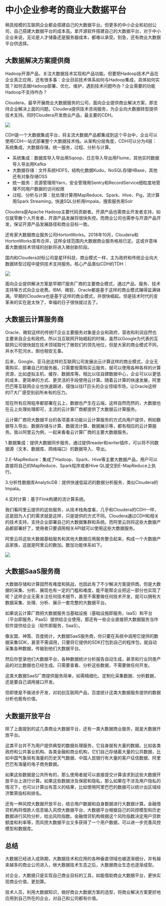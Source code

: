 # 中小企业参考的商业大数据平台

稍具规模的互联网企业都会搭建自己的大数据平台。但更多的中小企业和初创公司，自己搭建大数据平台的成本高。拿开源软件搭建自己的大数据平台，对于中小企业来说，无论是人才储备还是服务器成本，都难以承受。别急，还有商业大数据平台供选择。

## 大数据解决方案提供商

Hadoop开源产品，关注大数据技术实现和产品功能。但要把Hadoop技术产品在企业真正应用，还有很多事：企业目前技术体系如何与Hadoop集成，具体如何实现？如何去做Hadoop部署、优化、维护，遇到技术问题咋办？企业需要的功能Hadoop不支持咋办？

Cloudera，最早开展商业大数据服务的公司，面向企业提供商业解决方案，即支持企业解决上面的问题。Cloudera提供技术咨询服务，为企业向大数据转型提供技术支持。同时Cloudera开发商业产品，最主要的CDH。

![](https://my-img.javaedge.com.cn/javaedge-blog/2024/11/2b201aaaddd6fc925ef0c3f204c3b999.png)

CDH是一个大数据集成平台，将主流大数据产品都集成到这个平台中，企业可以使用CDH一站式部署整个大数据技术栈。从架构分层角度，CDH可以分为4层：系统集成，大数据存储，统一服务，过程、分析与计算。

- 系统集成：数据库导入导出用Sqoop，日志导入导出用Flume，其他实时数据导入导出用Kafka
- 大数据存储：文件系统HDFS，结构化数据Kudu，NoSQL存储HBase，其他还有对象存储OSS
- 统一服务：资源管理用Yarn，安全管理用Sentry和RecordService细粒度地管理不同用户数据的访问权限
- 过程、分析与计算：批处理计算用MapReduce、Spark、Hive、Pig，流计算用Spark Streaming，快速SQL分析用Impala，搜索服务用Solr

Cloudera是Apache Hadoop主要代码贡献者。开源产品也需商业开发者支持，如仅就零散个人开发者，开源产品发展将很快失控。而商业公司也需参与开源产品开发，保证开源产品发展路径和商业目标一致。

还有家大数据商业服务公司HortonWorks。2018年10月，Cloudera和HortonWorks宣布合并，这样全球范围内大数据商业服务格局已定。这或许意味着大数据技术领域的创新将进入微创新阶段。

国内和Cloudera对标公司是星环科技，商业模式一样，主为政府和传统企业向大数据转型过程中提供技术支持服务。核心产品类似CDH的TDH：

![](https://my-img.javaedge.com.cn/javaedge-blog/2024/11/c97d9d8286778893f6b80c27c334cf40.png)

面向企业提供解决方案是早期IT服务厂商的主要商业模式，通过产品、服务、技术支持等方式向企业收费。IBM、微软、Oracle都是基于这样的商业模式赚得盆满钵满。早期的Cloudera也是基于这样的商业模式，并很快崛起。但是技术时代的变革来的实在是太快了，幸福的日子很快就过去了。

## 大数据云计算服务商

Oracle、微软这样的传统IT企业主要服务对象是企业和政府，营收和利润自然也主要来自企业和政府。所以当互联网开始崛起的时候，虽然以Google为代表的互联网公司很快就在技术领域取代了微软们的领先地位，但是大家的商业模式不同，井水不犯河水，倒也相安无事。

后来，Google、亚马逊这样的互联网公司发展出云计算这样的商业模式，企业无需购买、部署自己的服务器，只需要按需购买云服务，就可以使用各种各样的计算资源，比如虚拟主机、缓存、数据库等。相比以往自建数据中心，企业可以以更低的成本、更简单的方式、更灵活的手段使用云计算。随着云计算的快速发展，阿里巴巴等互联网企业也快速跟进，侵蚀以往IT巨头的企业领域市场，让Oracle这样的IT大厂感受到前所未有的压力。

现在所有应用程序都部署在云上，数据也产生在云端，这样自然而然的，大数据也在云上处理处理即可，主流的云计算厂商都提供了大数据云计算服务。

云计算厂商将大数据平台的各项基本功能以云计算服务的方式向用户提供，例如数据导入导出、数据存储与计算、数据流计算、数据展示等，都有相应的云计算服务。我以阿里云为例，一起来看看云计算厂商的主要大数据服务。

1.数据集成：提供大数据同步服务，通过提供reader和writer插件，可以将不同数据源（文本、数据库、网络端口）的数据导入、导出。

2.E-MapReduce：集成了Hadoop、Spark、Hive等主要大数据产品，用户可以直接将自己的MapReduce、Spark程序或者Hive QL提交到E-MapReduce上执行。

3.分析性数据库AnalyticDB：提供快速低延迟的数据分析服务，类似Cloudera的Impala。

4.实时计算：基于Flink构建的流计算系统。

我们看阿里云提供的这些服务，从技术栈角度看，几乎和Cloudera的CDH一样，这是因为人们的需求就是这样，只是提供的方式不同。Cloudera通过CDH和相关的技术支持，支持企业部署自己的大数据集群和系统。而阿里云则将这些大数据产品都部署好了，使用者只要调用相关API就可以使用这些大数据服务。

阿里云将这些大数据基础服务和其他大数据应用服务整合起来，构成一个大数据产品家族，这就是阿里云的数加。数加功能体系如下。

![](https://my-img.javaedge.com.cn/javaedge-blog/2024/11/7dcaff12dbcfd21f5425f1df71916031.png)

## 大数据SaaS服务商

大数据存储和计算固然有难度和挑战，也因此有了不少解决方案提供商。但是大数据的采集、分析、展现也有一定的门槛和难度，能不能帮企业把这一部分也实现了呢？这样企业无需关注任何技术细节，甚至不需要做任何技术开发，就可以拥有大数据采集、处理、分析、展示一套完整的大数据平台。

如果说云计算厂商把大数据服务当基础设施（基础设施即服务，IaaS）和平台（平台即服务，PaaS）提供给企业使用，那还有一些企业直接把大数据服务当作软件提供给企业（软件即服务，SaaS）。

像友盟、神策、百度统计，大数据SaaS服务商，你只要在系统中调用它提供的数据采集SDK，甚至不需调用，只要将它提供的SDK打包到自己的程序包，就自动采集各种数据，传输到他们大数据平台。

然后你登录他们大数据平台，各种数据统计分析报告自动生成，甚至和行业同类产品的对比数据也已经生成。只需要查看、分析这些数据，不需要做任何开发。

这类大数据SaaS厂商提供服务简单，如需精细化、定制化采集数据、分析数据，还是要自己调用接口开发。

但即使是不做进步开发，对初创互联网产品，百度统计这类大数据服务提供的数据分析也极有价值。

## 大数据开放平台

除了上面提到的这几类商业大数据平台，还有一类大数据商业服务，就是大数据开放平台。

这类平台并不为用户提供典型的数据处理服务，它自身就有大量的数据。比如各类政府和公共事业机构、各类金融和商业机构，它们自己存储着大量的公共数据，比如中国气象局有海量的历史天气数据、中国人民银行有大量的客户征信数据、阿里巴巴有海量的电子商务数据。

如果这些数据是公共所有的，那么使用者就可以直接提交计算请求到这些大数据开放平台上进行计算。如果这些数据涉及保密和隐私，那么如果在不涉及用户隐私的情况下，也可以计算出有意义的结果，比如使用阿里巴巴的数据可以统计出区域经济繁荣指标和排名。

还有一种风控大数据开放平台，结合用户数据和自身数据进行大数据计算。金融借贷机构将借款人信息输入风控大数据平台，大数据平台根据自己的风控模型和历史数据进行风险分析，给出风险指数。金融借贷机构根据这个风险指数决定用户贷款额度和利率等，而风控大数据平台又多获得了一个用户数据，可以进一步完善风控模型和数据库。

## 总结

大数据已经进入成熟期，大数据技术和应用的各种垂直领域也被逐渐细分，并有越来越多的商业公司进入，继大数据技术生态之后，大数据商业生态也逐渐成型。

对企业，大数据只是实现自己商业目标的工具，如能借助商业大数据平台，更快实现商业价值，更划算。

技术人员，利用大数据知识，做好商业大数据方案的选型，将商业解决方案更好地应用到自己所在的企业，对自己和公司都有价值。